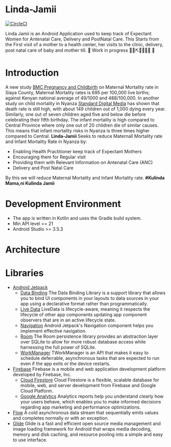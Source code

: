 # Linda-Jamii
[![CircleCI](https://circleci.com/gh/polojerry/Linda-Jamii.svg?style=shield)](https://circleci.com/gh/polojerry/Linda-Jamii.svg)

Linda Jamii is an Android Application used to keep track of Expectant Women for Antenatal Care, Delivery and PostNatal Care. This Starts from the First visit of a mother to a health center, her visits to the clinic, delivery, post natal care of baby and mother till. 🚧 Work in progress 👷‍♀️⛏👷🔧️👷🔧 🚧 

# Introduction
A new study [BMC Pregnancy and Childbirth](https://bmcpregnancychildbirth.biomedcentral.com/articles/10.1186/s12884-019-2485-2) on Maternal Mortality rate in Siaya County, Maternal Mortality rates is 695 per 100,000 live births; against Kenyan national average of 49/1000 and 488/100,000. In another study on child mortality in Nyanza [Standard Digital Media](https://www.standardmedia.co.ke/article/2000043800/child-mortality-rates-still-high-in-nyanza) has shown that death rate is still high, with about 149 children out of 1,000 dying every year. Similarly, one out of seven children aged five and below die before celebrating their fifth birthday. 
The infant mortality is high compared to Central Province where only one out of 20 children die of similar causes. This means that infant mortality risks in Nyanza is three times higher compared to Central.
**Linda-Jamii** Seeks to reduce Maternall Mortality rate and Infant Mortality Rate in Nyanza by:
- Enabling Health Practitioner keep track of Expectant Mothers
- Encouraging them for Regular visit
- Providing them with Relevant Information on Antenatal Care (ANC)
- Delivery and Post Natal Care

By this we will reduce Maternal Mortality and Infant Mortality rate. **#Kulinda Mama,ni Kulinda Jamii**

# Development Environment
* The app is written in Kotlin and uses the Gradle build system.
* Min API level == 21  
* Android Studio >= 3.5.3

# Architecture 

# Libraries
* [Android Jetpack](https://developer.android.com/jetpack)
   * [Data Binding](https://developer.android.com/topic/libraries/data-binding/) The Data Binding Library is a support library that allows you to bind UI components in your layouts to data sources in your app using a declarative format rather than programmatically.
   * [Live Data](https://developer.android.com/topic/libraries/architecture/livedata) LiveData is lifecycle-aware, meaning it respects the lifecycle of other app components updating app component observers that are in an active lifecycle state.
   * [Navigation](https://developer.android.com/guide/navigation/) Android Jetpack's Navigation component helps you implement effective navigation.
   * [Room](https://developer.android.com/topic/libraries/architecture/room) The Room persistence library provides an abstraction layer over SQLite to allow for more robust database access while harnessing the full power of SQLite.
   * [WorkManager](https://developer.android.com/topic/libraries/architecture/workmanager) TWorkManager is an API that makes it easy to schedule deferrable, asynchronous tasks that are expected to run even if the app exits or the device restarts.
* [Firebase](https://firebase.google.com/) Firebase is a mobile and web application development platform developed by Firebase, Inc.
  * [Cloud Firestore](https://firebase.google.com/docs/firestore) Cloud Firestore is a flexible, scalable database for mobile, web, and server development from Firebase and Google Cloud Platform.
  * [Google Analytics](https://firebase.google.com/docs/analytics) Analytics reports help you understand clearly how your users behave, which enables you to make informed decisions regarding app marketing and performance optimizations.
* [Flow](https://kotlin.github.io/kotlinx.coroutines/kotlinx-coroutines-core/kotlinx.coroutines.flow/-flow/) A cold asynchronous data stream that sequentially emits values and completes normally or with an exception.
* [Glide](https://github.com/bumptech/glide) Glide is a fast and efficient open source media management and image loading framework for Android that wraps media decoding, memory and disk caching, and resource pooling into a simple and easy to use interface.
